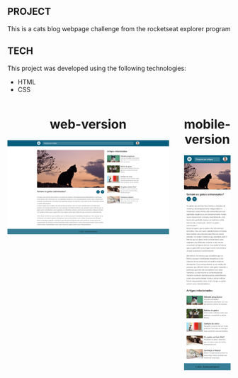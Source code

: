 ## PROJECT

This is a cats blog webpage challenge from the rocketseat explorer program

## TECH
This project was developed using the following technologies:
- HTML
- CSS

<div style="display:flex; gap:34px">
  <div>
    <h1 align="center">web-version</h1>
    <img src="assets/preview.png">
  </div>

  <div>
    <h1 align="center">mobile-version</h1>
    <img src="assets/preview_mobile.png">
  </div>
</div>



